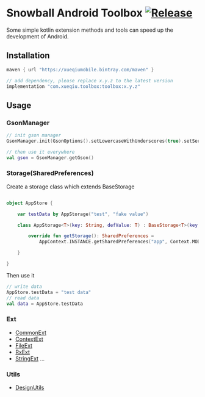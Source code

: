 Snowball Android Toolbox
[![Release](https://jitpack.io/v/snowman-team/Toolbox.svg)](https://jitpack.io/#snowman-team/Toolbox)
============

Some simple kotlin extension methods and tools can speed up the development of Android.

## Installation

```groovy
maven { url "https://xueqiumobile.bintray.com/maven" }
```

```groovy
// add dependency, please replace x.y.z to the latest version
implementation "com.xueqiu.toolbox:toolbox:x.y.z"
```

## Usage

### GsonManager

```kotlin
// init gson manager
GsonManager.init(GsonOptions().setLowercaseWithUnderscores(true).setSerializeSpecialFloatingPointValues(true))

// then use it everywhere
val gson = GsonManager.getGson()
```

### Storage(SharedPreferences)

Create a storage class which extends BaseStorage

```kotlin

object AppStore {

    var testData by AppStorage("test", "fake value")

    class AppStorage<T>(key: String, defValue: T) : BaseStorage<T>(key, defValue) {

        override fun getStorage(): SharedPreferences =
            AppContext.INSTANCE.getSharedPreferences("app", Context.MODE_PRIVATE)

    }

}
```

Then use it

```kotlin
// write data
AppStore.testData = "test data"
// read data
val data = AppStore.testData

```

### Ext

- [CommonExt](https://github.com/snowman-team/Toolbox/blob/master/toolbox/src/main/java/com/xueqiu/toolbox/ext/CommonExt.kt)
- [ContextExt](https://github.com/snowman-team/Toolbox/blob/master/toolbox/src/main/java/com/xueqiu/toolbox/ext/ContextExt.kt)
- [FileExt](https://github.com/snowman-team/Toolbox/blob/master/toolbox/src/main/java/com/xueqiu/toolbox/ext/FileExt.kt)
- [RxExt](https://github.com/snowman-team/Toolbox/blob/master/toolbox/src/main/java/com/xueqiu/toolbox/ext/RxExt.kt)
- [StringExt](https://github.com/snowman-team/Toolbox/blob/master/toolbox/src/main/java/com/xueqiu/toolbox/ext/StringExt.kt)
...

### Utils

- [DesignUtils](https://github.com/snowman-team/Toolbox/blob/master/toolbox/src/main/java/com/xueqiu/toolbox/ui/DesignUtils.kt)

